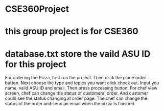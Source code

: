 # CSE360Project
# this group project is for CSE360
# database.txt store the vaild ASU ID for this project
For ordering the Pizza, first run the project.
Then click the place order button.
Next choose the type and topics you want click check out.
Input you name, valid ASU ID and email. Then press processing button.
For chef view screen, chef can change the status of customers' order.
And customer could see the status changing at order page.
The chef can change the status of the order and send an email when the pizza is finished.
